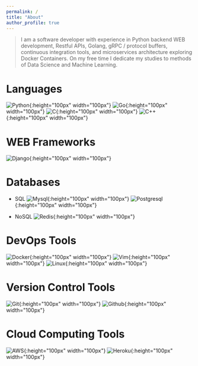 ```yaml
---
permalink: /
title: "About"
author_profile: true
---
```


> I am a software developer with experience in Python backend WEB development, Restful APIs, Golang, gRPC / protocol buffers, continuous integration tools, and microservices architecture exploring Docker Containers. On my free time I dedicate my studies to methods of Data Science and Machine Learning.

# Languages

![Python](images/devicons/python/python-original.svg){:height="100px" width="100px"}
![Go](images/devicons/go/go-original.svg){:height="100px" width="100px"}
![C](images/devicons/c/c-original.svg){:height="100px" width="100px"}
![C++](images/devicons/cplusplus/cplusplus-original.svg){:height="100px" width="100px"}

# WEB Frameworks
![Django](images/devicons/django/django-original.svg){:height="100px" width="100px"}

# Databases

* SQL
![Mysql](images/devicons/mysql/mysql-original-wordmark.svg){:height="100px" width="100px"}
![Postgresql](images/devicons/postgresql/postgresql-original-wordmark.svg){:height="100px" width="100px"}

* NoSQL
![Redis](images/devicons/redis/redis-original-wordmark.svg){:height="100px" width="100px"}

# DevOps Tools
![Docker](images/devicons/docker/docker-original-wordmark.svg){:height="100px" width="100px"}
![Vim](images/devicons/vim/vim-original.svg){:height="100px" width="100px"}
![Linux](images/devicons/linux/linux-original.svg){:height="100px" width="100px"}

# Version Control Tools
![Git](images/devicons/git/git-original-wordmark.svg){:height="100px" width="100px"}
![Github](images/devicons/github/github-original-wordmark.svg){:height="100px" width="100px"}

# Cloud Computing Tools
![AWS](images/devicons/amazonwebservices/amazonwebservices-original-wordmark.svg){:height="100px" width="100px"}
![Heroku](images/devicons/heroku/heroku-original-wordmark.svg){:height="100px" width="100px"}

